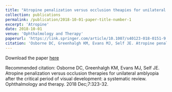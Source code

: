```yaml
---
title: "Atropine penalization versus occlusion theapies for unilateral amblyopia after the critical period of visual development: A systematic review"
collection: publications
permalink: /publication/2018-10-01-paper-title-number-1
excerpt: 'Atropine'
date: 2018-10-01
venue: 'Ophthalmology and Therapy'
paperurl: 'https://link.springer.com/article/10.1007/s40123-018-0151-9'
citation: 'Osborne DC, Greenhalgh KM, Evans MJ, Self JE. Atropine penalization versus occlusion therapies for unilateral amblyopia after the critical period of visual development: a systematic review. <i> Ophthalmology and therapy. </i> 2018 Dec;7:323-32.'
---
```


Download the paper [here](https://link.springer.com/article/10.1007/s40123-018-0151-9)

Recommended citation: Osborne DC, Greenhalgh KM, Evans MJ, Self JE. Atropine penalization versus occlusion therapies for unilateral amblyopia after the critical period of visual development: a systematic review. Ophthalmology and therapy. 2018 Dec;7:323-32.